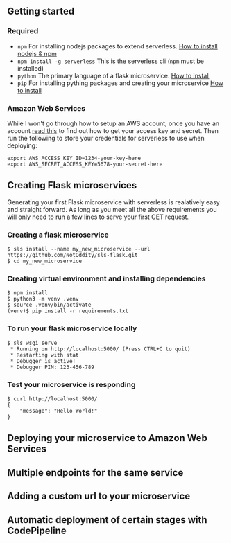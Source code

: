 ## Getting started

### Required
- `npm` For installing nodejs packages to extend serverless. [How to install nodejs & npm](https://docs.npmjs.com/downloading-and-installing-node-js-and-npm)
- `npm install -g serverless` This is the serverless cli (`npm` must be installed)
- `python` The primary language of a flask microservice. [How to install](https://wiki.python.org/moin/BeginnersGuide/Download)
- `pip` For installing pything packages and creating your microservice [How to install](https://packaging.python.org/tutorials/installing-packages/#requirements-for-installing-packages)

### Amazon Web Services
While I won't go through how to setup an AWS account, once you have an account
[read this](https://docs.aws.amazon.com/general/latest/gr/aws-sec-cred-types.html)
to find out how to get your access key and secret.
Then run the following to store your credentials for serverless to use when deploying:
```
export AWS_ACCESS_KEY_ID=1234-your-key-here
export AWS_SECRET_ACCESS_KEY=5678-your-secret-here
```

## Creating Flask microservices
Generating your first Flask microservice with serverless is realatively easy and straight forward. As long as you meet all the above requirements
you will only need to run a few lines to serve your first GET request.

### Creating a flask microservice
```
$ sls install --name my_new_microservice --url https://github.com/NotOddity/sls-flask.git
$ cd my_new_microservice
```

### Creating virtual environment and installing dependencies
```
$ npm install
$ python3 -m venv .venv
$ source .venv/bin/activate
(venv)$ pip install -r requirements.txt 
```

### To run your flask microservice locally
```
$ sls wsgi serve
 * Running on http://localhost:5000/ (Press CTRL+C to quit)
 * Restarting with stat
 * Debugger is active!
 * Debugger PIN: 123-456-789
```
### Test your microservice is responding
```
$ curl http://localhost:5000/
{
    "message": "Hello World!"
}
```

## Deploying your microservice to Amazon Web Services

## Multiple endpoints for the same service

## Adding a custom url to your microservice

## Automatic deployment of certain stages with CodePipeline